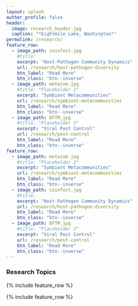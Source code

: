 ```yaml
---
layout: splash
author_profile: false
header:
  image: research_header.jpg
  caption: "*Eightmile Lake, Washington*"
permalink: /research/
feature_row:
  - image_path: coinfect.jpg
    #title: 
    excerpt: "Host-Pathogen Community Dynamics"
    url: /research/host-pathogen-diversity
    btn_label: "Read More"
    btn_class: "btn--inverse"
  - image_path: metacom.jpg
    #title: "Placeholder 2"
    excerpt: "Symbiont Metacommunities"
    url: /research/symbiont-metacommunities
    btn_label: "Read More"
    btn_class: "btn--inverse"
  - image_path: DFTM.jpg
    #title: "Placeholder 3"
    excerpt: "Viral Pest Control"
    url: /research/pest-control
    btn_label: "Read More"
    btn_class: "btn--inverse"
feature_row:
  - image_path: metacom.jpg
    #title: "Placeholder 2"
    excerpt: "Symbiont Metacommunities"
    url: /research/symbiont-metacommunities
    btn_label: "Read More"
    btn_class: "btn--inverse"
  - image_path: coinfect.jpg
    #title: 
    excerpt: "Host-Pathogen Community Dynamics"
    url: /research/host-pathogen-diversity
    btn_label: "Read More"
    btn_class: "btn--inverse"
  - image_path: DFTM.jpg
    #title: "Placeholder 3"
    excerpt: "Viral Pest Control"
    url: /research/pest-control
    btn_label: "Read More"
    btn_class: "btn--inverse"
---
```


### Research Topics

{% include feature_row %}

{% include feature_row %}